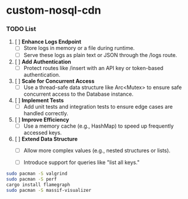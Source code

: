 # custom-nosql-cdn

### TODO List

1. [ ] **Enhance Logs Endpoint**
   - [ ] Store logs in memory or a file during runtime.
   - [ ] Serve these logs as plain text or JSON through the /logs route.

2. [ ] **Add Authentication**
   - [ ] Protect routes like /insert with an API key or token-based authentication.

3. [ ] **Scale for Concurrent Access**
   - [ ] Use a thread-safe data structure like Arc<Mutex<T>> to ensure safe concurrent access to the Database instance.

4. [ ] **Implement Tests**
   - [ ] Add unit tests and integration tests to ensure edge cases are handled correctly.

5. [ ] **Improve Efficiency**
   - [ ] Use a memory cache (e.g., HashMap) to speed up frequently accessed keys.

6. [ ] **Extend Data Structure**
   - [ ] Allow more complex values (e.g., nested structures or lists).
   - [ ] Introduce support for queries like "list all keys."



```bash
sudo pacman -S valgrind
sudo pacman -S perf
cargo install flamegraph
sudo pacman -S massif-visualizer


```